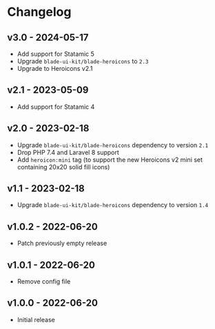 # Changelog

## v3.0 - 2024-05-17

- Add support for Statamic 5
- Upgrade `blade-ui-kit/blade-heroicons` to `2.3`
- Upgrade to Heroicons v2.1

## v2.1 - 2023-05-09

- Add support for Statamic 4

## v2.0 - 2023-02-18

- Upgrade `blade-ui-kit/blade-heroicons` dependency to version `2.1`
- Drop PHP 7.4 and Laravel 8 support
- Add `heroicon:mini` tag (to support the new Heroicons v2 mini set containing 20x20 solid fill icons)

## v1.1 - 2023-02-18

- Upgrade `blade-ui-kit/blade-heroicons` dependency to version `1.4`

## v1.0.2 - 2022-06-20

- Patch previously empty release

## v1.0.1 - 2022-06-20

- Remove config file

## v1.0.0 - 2022-06-20

- Initial release
